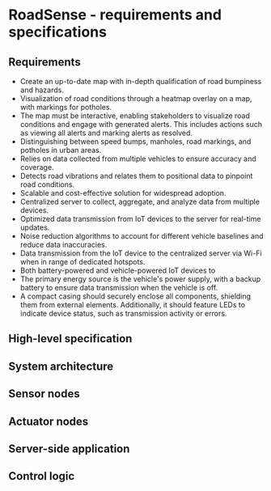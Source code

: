 # RoadSense - requirements and specifications

## Requirements

- Create an up-to-date map with in-depth qualification of road bumpiness and hazards.
- Visualization of road conditions through a heatmap overlay on a map, with markings for potholes.
- The map must be interactive, enabling stakeholders to visualize road conditions and engage with generated alerts. This includes actions such as viewing all alerts and marking alerts as resolved.
- Distinguishing between speed bumps, manholes, road markings, and potholes in urban areas.
- Relies on data collected from multiple vehicles to ensure accuracy and coverage.
- Detects road vibrations and relates them to positional data to pinpoint road conditions.
- Scalable and cost-effective solution for widespread adoption.
- Centralized server to collect, aggregate, and analyze data from multiple devices.
- Optimized data transmission from IoT devices to the server for real-time updates.
- Noise reduction algorithms to account for different vehicle baselines and reduce data inaccuracies.
- Data transmission from the IoT device to the centralized server via Wi-Fi when in range of dedicated hotspots.
- Both battery-powered and vehicle-powered IoT devices to
- The primary energy source is the vehicle's power supply, with a backup battery to ensure data transmission when the vehicle is off.
- A compact casing should securely enclose all components, shielding them from external elements. Additionally, it should feature LEDs to indicate device status, such as transmission activity or errors.

## High-level specification

## System architecture

## Sensor nodes

## Actuator nodes

## Server-side application

## Control logic
